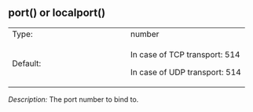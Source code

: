 ---
---
<!-- DISCLAIMER: This file is based on the syslog-ng Open Source Edition documentation https://github.com/balabit/syslog-ng-ose-guides/commit/2f4a52ee61d1ea9ad27cb4f3168b95408fddfdf2 and is used under the terms of The syslog-ng Open Source Edition Documentation License. The file has been modified by Axoflow. -->

## port() or localport()

<table>
<colgroup>
<col style="width: 50%" />
<col style="width: 50%" />
</colgroup>
<tbody>
<tr class="odd">
<td>Type:</td>
<td>number</td>
</tr>
<tr class="even">
<td>Default:</td>
<td><p>In case of TCP transport: 514</p>
<p>In case of UDP transport: 514</p></td>
</tr>
</tbody>
</table>

*Description:* The port number to bind to.

